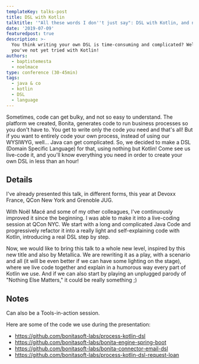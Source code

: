 ```yaml
---
templateKey: talks-post
title: DSL with Kotlin
talktitle: '"All these words I don''t just say": DSL with Kotlin, and nothing else matters'
date: '2019-07-09'
featuredpost: true
description: >-
  You think writing your own DSL is time-consuming and complicated? Well, maybe
  you've not yet tried with Kotlin!
authors:
  - baptistemesta
  - noelmace
type: conference (30-45min)
tags:
  - java & co
  - kotlin
  - DSL
  - language
---
```

Sometimes, code can get bulky, and not so easy to understand.
The platform we created, Bonita, generates code to run business processes so you don't have to. You get to write only the code _you_ need and that's all! But if you want to entirely code your own process, instead of using our WYSIWYG, well... Java can get complicated.
So, we decided to make a DSL (Domain Specific Language) for that, using nothing but Kotlin!
Come see us live-code it, and you'll know everything you need in order to create your own DSL in less than an hour!

## Details

I've already presented this talk, in different forms, this year at Devoxx France, QCon New York and Grenoble JUG.

With Noël Macé and some of my other colleagues, I've continuously improved it since the beginning. I was able to make it into a live-coding session at QCon NYC. We start with a long and complicated Java Code and progressively refactor it into a really light and self-explaining code with Kotlin, introducing a real DSL step by step.

Now, we would like to bring this talk to a whole new level, inspired by this new title and also by Metallica. We are rewriting it as a play, with a scenario and all (it will be even better if we can have some lighting on the stage), where we live code together and explain in a humorous way every part of Kotlin we use. And if we can also start by playing an unplugged parody of "Nothing Else Matters," it could be really something ;)

## Notes

Can also be a Tools-in-action session.

Here are some of the code we use during the presentation:

* https://github.com/bonitasoft-labs/process-kotlin-dsl
* https://github.com/bonitasoft-labs/bonita-engine-spring-boot
* https://github.com/bonitasoft-labs/bonita-connector-email-dsl
* https://github.com/bonitasoft-labs/process-kotlin-dsl-request-loan
